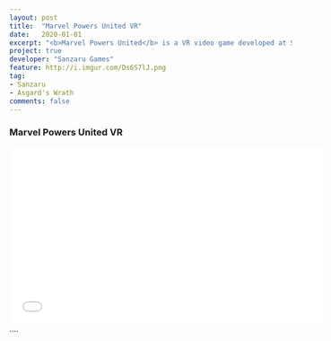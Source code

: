 ```yaml
---
layout: post
title:  "Marvel Powers United VR"
date:   2020-01-01
excerpt: "<b>Marvel Powers United</b> is a VR video game developed at Sanzaru Games"
project: true
developer: "Sanzaru Games"
feature: http://i.imgur.com/Ds6S7lJ.png
tag:
- Sanzaru
- Asgard's Wrath
comments: false
---
```


### Marvel Powers United VR

<iframe width="560" height="315" src="//www.youtube.com/embed/xAvzIff_PCg"  frameborder="0"> </iframe>
....
